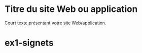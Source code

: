 # Titre du site Web ou application

Court texte présentant votre site Web/application.
# ex1-signets
